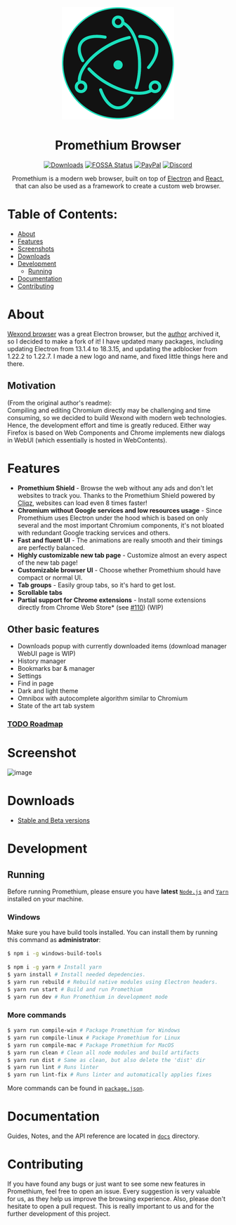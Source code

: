 <p align="center">
  <img src="Logo.png" width="256">
</p>

<div align="center">
  <h1>Promethium Browser</h1>

[![Downloads](https://img.shields.io/github/downloads/Alex313031/promethium/total.svg?style=flat-square)](https://github.com/Alex313031/promethium/releases)
[![FOSSA Status](https://app.fossa.io/api/projects/git%2Bgithub.com%2Fwexond%2Fwexond.svg?type=shield)](https://app.fossa.io/projects/git%2Bgithub.com%2FAlex313031%2Fpromethium?ref=badge_shield)
[![PayPal](https://img.shields.io/badge/PayPal-Donate-brightgreen?style=flat-square)](https://paypal.me/alex313031?country.x=US&locale.x=en_US)
[![Discord](https://discordapp.com/api/guilds/307605794680209409/widget.png?style=shield)](https://discord.gg/P7Vn4VX)

Promethium is a modern web browser, built on top of [Electron](https://www.electronjs.org/) and [React](https://react.dev/), that can also be used as a framework to create a custom web browser.

</div>

# Table of Contents:
- [About](#about)
- [Features](#features)
- [Screenshots](#screenshots)
- [Downloads](#downloads)
- [Development](#development)
  - [Running](#running)
- [Documentation](#documentation)
- [Contributing](#contributing)

# About

[Wexond browser](https://github.com/wexond/browser-base) was a great Electron browser, but the [author](https://github.com/sentialx) archived it, so I decided to make a fork of it!
I have updated many packages, including updating Electron from 13.1.4 to 18.3.15, and updating the adblocker from 1.22.2 to 1.22.7.
I made a new logo and name, and fixed little things here and there.

## Motivation
(From the original author's readme): \
Compiling and editing Chromium directly may be challenging and time consuming, so we decided to build Wexond with modern web technologies. Hence, the development effort and time is greatly reduced. Either way Firefox is based on Web Components and Chrome implements new dialogs in WebUI (which essentially is hosted in WebContents).

# Features

- **Promethium Shield** - Browse the web without any ads and don't let websites to track you. Thanks to the Promethium Shield powered by [Cliqz](https://github.com/cliqz-oss/adblocker), websites can load even 8 times faster!
- **Chromium without Google services and low resources usage** - Since Promethium uses Electron under the hood which is based on only several and the most important Chromium components, it's not bloated with redundant Google tracking services and others.
- **Fast and fluent UI** - The animations are really smooth and their timings are perfectly balanced.
- **Highly customizable new tab page** - Customize almost an every aspect of the new tab page!
- **Customizable browser UI** - Choose whether Promethium should have compact or normal UI.
- **Tab groups** - Easily group tabs, so it's hard to get lost.
- **Scrollable tabs**
- **Partial support for Chrome extensions** - Install some extensions directly from Chrome Web Store\* (see [#110](https://github.com/Alex313031/promethium/issues/110)) (WIP)

## Other basic features

- Downloads popup with currently downloaded items (download manager WebUI page is WIP)
- History manager
- Bookmarks bar & manager
- Settings
- Find in page
- Dark and light theme
- Omnibox with autocomplete algorithm similar to Chromium
- State of the art tab system

### [TODO Roadmap](https://github.com/Alex313031/promethium/blob/master/TODO.txt)

# Screenshot

![image](https://user-images.githubusercontent.com/11065386/81024159-d9388f80-8e72-11ea-85e7-6c30e3b66554.png)

# Downloads
- [Stable and Beta versions](https://github.com/Alex313031/promethium/releases)

# Development

## Running

Before running Promethium, please ensure you have **latest** [`Node.js`](https://nodejs.org/en/) and [`Yarn`](https://classic.yarnpkg.com/en/docs/install/#windows-stable) installed on your machine.

### Windows

Make sure you have build tools installed. You can install them by running this command as **administrator**:

```bash
$ npm i -g windows-build-tools
```

```bash
$ npm i -g yarn # Install yarn
$ yarn install # Install needed depedencies.
$ yarn run rebuild # Rebuild native modules using Electron headers.
$ yarn run start # Build and run Promethium
$ yarn run dev # Run Promethium in development mode
```

### More commands

```bash
$ yarn run compile-win # Package Promethium for Windows
$ yarn run compile-linux # Package Promethium for Linux
$ yarn run compile-mac # Package Promethium for MacOS
$ yarn run clean # Clean all node modules and build artifacts
$ yarn run dist # Same as clean, but also delete the 'dist' dir
$ yarn run lint # Runs linter
$ yarn run lint-fix # Runs linter and automatically applies fixes
```

More commands can be found in [`package.json`](package.json).

# Documentation

Guides, Notes, and the API reference are located in [`docs`](docs) directory.

# Contributing

If you have found any bugs or just want to see some new features in Promethium, feel free to open an issue. Every suggestion is very valuable for us, as they help us improve the browsing experience. Also, please don't hesitate to open a pull request. This is really important to us and for the further development of this project.
